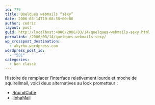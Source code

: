 ```yaml
---
id: 779
title: Quelques webmails “sexy”
date: 2006-03-14T19:08:58+00:00
author: cedric
layout: post
guid: http://localhost:4000/2006/03/14/quelques-webmails-sexy.html
permalink: /2006/03/14/quelques-webmails-sexy/
wp_crosspost_destination:
  - akyrho.wordpress.com
wordpress_post_id:
  - "581"
categories:
  - Non classé
---
```

Histoire de remplacer l’interface relativement lourde et moche de squirellmail, voici deux alternatives au look prometteur :

  * [RoundCube](http://www.roundcube.net)
  * [IlohaMail](http://www.ilohamail.org)